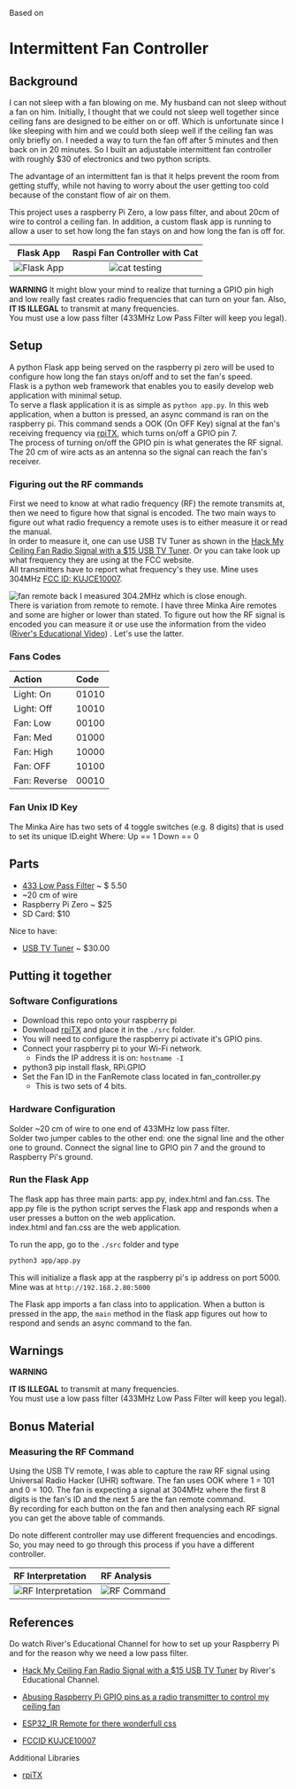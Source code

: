 Based on 

# Intermittent Fan Controller

## Background

I can not sleep with a fan blowing on me.  My husband can not sleep without a fan on him.  Initially, I thought that
we could not sleep well together since ceiling fans are designed to be either on or off. 
Which is unfortunate since I like sleeping with him and
we could both sleep well if the ceiling fan was only briefly on. I needed a way to turn the fan off after 5 minutes 
and then back on in 20 minutes. 
So I built an adjustable intermittent fan controller with roughly $30 of electronics and
two python scripts. 

The advantage of an intermittent fan is that it helps prevent the room from getting 
stuffy, while not having to worry about the user getting too cold because of the 
constant flow of air on them.

This project uses a raspberry Pi Zero, a low pass filter, and about 20cm of wire to control
a ceiling fan.  In addition, a custom flask app is running to allow a user to set 
how long the fan stays on and how long the fan is off for. 

|                Flask App                 | Raspi Fan Controller with Cat | 
|:----------------------------------------:| :---: |
| ![Flask App](./images/fan_flask_app.png) |![cat testing](./images/cat_test.jpg) |

**WARNING** It might blow your mind to realize that turning a GPIO pin high and 
low really fast creates radio frequencies that can turn on your fan.  Also, **IT IS 
ILLEGAL** to transmit at many frequencies.  
You must use a low pass filter (433MHz Low Pass Filter will keep you legal).

## Setup
A python Flask app being served on the raspberry pi zero will be used to configure
how long the fan stays on/off and to set the fan's speed.  
Flask is a python web framework that enables you to easily develop web application with minimal setup.  
To serve a flask application it is as simple as `python app.py`. 
In this web application, when a button is pressed, an async command is 
ran on the raspberry pi.  This command sends a OOK (On OFF Key) signal at the fan's receiving 
frequency via [rpiTX](https://github.com/F5OEO/rpitx), which turns on/off a GPIO pin 7.  
The process of turning on/off the GPIO pin is what generates the RF signal.  The 20 cm 
of wire acts as an antenna so the signal can reach the fan's receiver.


### Figuring out the RF commands

First we need to know at what radio frequency (RF) the remote transmits at, then 
we need to figure how that signal is encoded.  The two main ways to figure
out what radio frequency a remote uses is to either measure it or read the manual.  
In order to measure it, one can use USB TV Tuner as shown in the
[Hack My Ceiling Fan Radio Signal with a $15 USB TV Tuner](https://www.youtube.com/watch?v=_GCpqory3kc&list=PLd0h4lJ7ve9KpkbUbsEXxsDlqNxwA-aWH&index=1). 
Or you can take look up what frequency they are using at the FCC website.  
All transmitters have to report what frequency's they use. 
Mine uses 304MHz [FCC ID: KUJCE10007](https://fccid.io/KUJCE10007).  

![fan remote back](./images/remote_back.jpg)
I measured 304.2MHz which is close enough.  
There is variation from remote to remote. I have three Minka Aire remotes and
some are higher or lower than stated.
To figure out how the RF signal is encoded you can measure it or use
use the information from the video ([River's Educational Video](https://www.youtube.com/watch?v=3lGU7PjJM7k)) .  Let's use the latter.

### Fans Codes

| Action       | Code  | 
|:-------      | :-----|
| Light: On    | 01010 | 
| Light: Off   | 10010 |
| Fan: Low     | 00100 |
| Fan: Med     | 01000 |
| Fan: High    | 10000 |
| Fan: OFF     | 10100 |
| Fan: Reverse | 00010 |

### Fan Unix ID Key
The Minka Aire has two sets of 4 toggle switches (e.g. 8 digits) that is used to set its unique ID.eight
Where:
Up  == 1
Down == 0

## Parts

* [433 Low Pass Filter](https://www.ebay.com/sch/i.html?_from=R40&_trksid=p2334524.m570.l1313&_nkw=433MHz+low+pass+filter&_sacat=0&LH_TitleDesc=0&_sop=15&_osacat=0&_odkw=400+MHz+low+pass+filter&LH_BIN=1&mkcid=1&mkrid=711-53200-19255-0&siteid=0&campid=5338762671&customid=minkaaire2&toolid=20012&mkevt=1)
 ~ $ 5.50
* ~20 cm of wire
* Raspberry Pi Zero ~ $25
* SD Card: $10

Nice to have:
* [USB TV Tuner](https://www.amazon.com/MyGica-Antenna-Laptop-Windows-Android/dp/B08Z383Y11/ref=sr_1_4?gclid=CjwKCAjw6MKXBhA5EiwANWLODOecn20Ud-zR47MALg8STVqo0nmHOg058T46ysVqpkDLkJTay6GUPhoCTqIQAvD_BwE&hvadid=174226871964&hvdev=c&hvlocphy=9015834&hvnetw=g&hvqmt=e&hvrand=12844467220829786195&hvtargid=kwd-4034224185&hydadcr=19108_9441150&keywords=usb+tv+tuner+stick&qid=1659979571&sr=8-4) ~ $30.00

## Putting it together

### Software Configurations
* Download this repo onto your raspberry pi
* Download [rpiTX](https://github.com/F5OEO/rpitx) and place it in the `./src` folder.
* You will need to configure the raspberry pi activate it's GPIO pins.
* Connect your raspberry pi to your Wi-Fi network.
  * Finds the IP address it is on: `hostname -I`
* python3 pip install flask, RPi.GPIO
* Set the Fan ID in the FanRemote class located in fan_controller.py
  * This is two sets of 4 bits.

### Hardware Configuration

Solder ~20 cm of wire to one end of 433MHz low pass filter.  
Solder two jumper cables to the other end: one the signal line 
and the other one to ground.
Connect the signal line to GPIO pin 7 and the ground to Raspberry Pi's ground.

### Run the Flask App

The flask app has three main parts: app.py, index.html and fan.css.
The app.py file is the python script serves the Flask app and 
responds when a user presses a button on the web application.  
index.html and fan.css are the web application.  

To run the app, go to the `./src` folder and type 

```bash
python3 app/app.py
```

This will initialize a flask app at the raspberry pi's ip address on port 5000.
Mine was at `http://192.168.2.80:5000`

The Flask app imports a fan class into to application.  When a button is pressed in the app, 
the `main` method in the flask app figures out how to respond and sends an async command to the fan.

## Warnings

**WARNING** 

**IT IS ILLEGAL** to transmit at many frequencies.  
You must use a low pass filter (433MHz Low Pass Filter will keep you legal).

## Bonus Material
### Measuring the RF Command

Using the USB TV remote, I was able to capture the raw RF signal using Universal Radio Hacker
(UHR) software. The fan uses OOK where 1 = 101 and 0 = 100.  The fan is expecting a signal at 304MHz where 
the first 8 digits is the fan's ID and the next 5 are the fan remote command.  
By recording for each button on the fan and then analysing each 
RF signal you can get the above table of commands.  

Do note different controller may use different frequencies and encodings. So, you may need to go 
through this process if you have a different controller.

| RF Interpretation                                           | RF Analysis |
|:------------------------------------------------------------|:---|
| ![RF Interpretation](./images/urh_signalInterpretation.png) |![RF Command](./images/minka_airUHR.png) | 

## References

Do watch River's Educational Channel for how to set up your Raspberry Pi and for the reason why we need a low pass filter.

* [Hack My Ceiling Fan Radio Signal with a $15 USB TV Tuner](https://www.youtube.com/watch?v=_GCpqory3kc&list=PLd0h4lJ7ve9KpkbUbsEXxsDlqNxwA-aWH&index=1) by River's Educational Channel.

* [Abusing Raspberry Pi GPIO pins as a radio transmitter to control my ceiling fan](https://www.youtube.com/watch?v=3lGU7PjJM7k)
	

* [ESP32_IR Remote for there wonderfull css](https://github.com/e-tinkers/esp32_ir_remote)

* [FCCID KUJCE10007](https://fccid.io/KUJCE10007)

Additional Libraries

* [rpiTX](https://github.com/F5OEO/rpitx) 
